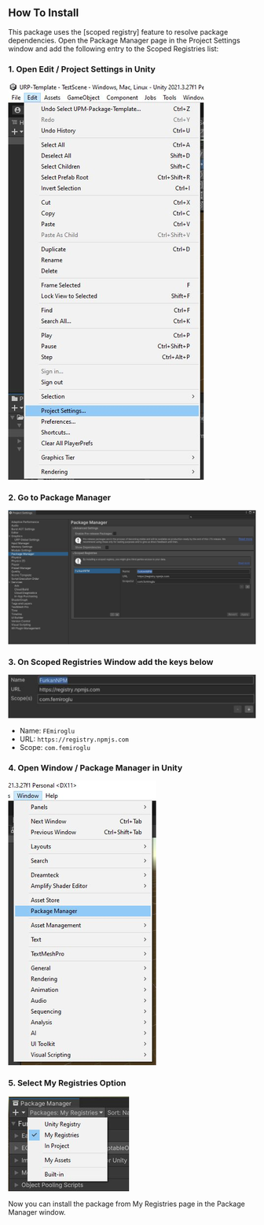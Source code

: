 How To Install
--------------

This package uses the [scoped registry] feature to resolve package
dependencies. Open the Package Manager page in the Project Settings window and
add the following entry to the Scoped Registries list:

### 1. Open Edit / Project Settings in Unity
![Project Settings](https://raw.githubusercontent.com/FurkanEmiroglu/FurkanEmiroglu/main/Project%20Settings.jpg)

### 2. Go to Package Manager
![Package Manager](https://raw.githubusercontent.com/FurkanEmiroglu/FurkanEmiroglu/main/Package%20Manager.jpg)

### 3. On Scoped Registries Window add the keys below
![Scoped Registry](https://raw.githubusercontent.com/FurkanEmiroglu/FurkanEmiroglu/main/Scoped%20Registries.jpg)
- Name: `FEmiroglu`
- URL: `https://registry.npmjs.com`
- Scope: `com.femiroglu`

### 4. Open Window / Package Manager in Unity

![Open Package Manager](https://raw.githubusercontent.com/FurkanEmiroglu/FurkanEmiroglu/main/Open%20Package%20Manager.jpg)

### 5. Select My Registries Option
![My Registries](https://raw.githubusercontent.com/FurkanEmiroglu/FurkanEmiroglu/main/Select%20My%20Registries.jpg)

Now you can install the package from My Registries page in the Package Manager
window.

